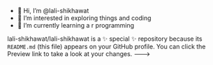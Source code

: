 - 👋 Hi, I’m @lali-shikhawat
- 👀 I’m interested in exploring things and coding
- 🌱 I’m currently learning a r programming

lali-shikhawat/lali-shikhawat is a ✨ special ✨ repository because its `README.md` (this file) appears on your GitHub profile.
You can click the Preview link to take a look at your changes.
--->
